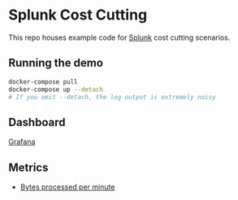 # Splunk Cost Cutting

This repo houses example code for [Splunk] cost cutting scenarios.

## Running the demo

```bash
docker-compose pull
docker-compose up --detach
# If you omit --detach, the log output is extremely noisy
```

## Dashboard

[Grafana]

## Metrics

* [Bytes processed per minute][bytes_per_min]

[bytes_per_min]: http://localhost:9090/graph?g0.range_input=1h&g0.expr=rate(bytes_processed%7Bjob%3D%22vector%22%7D%5B1m%5D)&g0.tab=1&g1.range_input=1h&g1.expr=&g1.tab=1
[grafana]: http://localhost:3000/d/5AEnJvpGz/vector-splunk?orgId=1
[splunk]: https://splunk.com